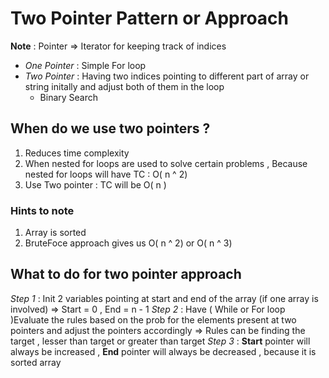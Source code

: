 # Two Pointer Pattern or Approach

**Note** : Pointer => Iterator for keeping track of indices

- _One Pointer_ : Simple For loop
- _Two Pointer_ : Having two indices pointing to different part of array or string initally and adjust both of them in the loop
  - Binary Search

## When do we use two pointers ?

1. Reduces time complexity
2. When nested for loops are used to solve certain problems , Because nested for loops will have TC : O( n ^ 2)
3. Use Two pointer : TC will be O( n )

### Hints to note

1. Array is sorted
2. BruteFoce approach gives us O( n ^ 2) or O( n ^ 3)

## What to do for two pointer approach

_Step 1_ : Init 2 variables pointing at start and end of the array (if one array is involved) => Start = 0 , End = n - 1
_Step 2_ : Have ( While or For loop )Evaluate the rules based on the prob for the elements present at two pointers and adjust the pointers accordingly => Rules can be finding the target , lesser than target or greater than target
_Step 3_ : **Start** pointer will always be increased , **End** pointer will always be decreased , because it is sorted array
